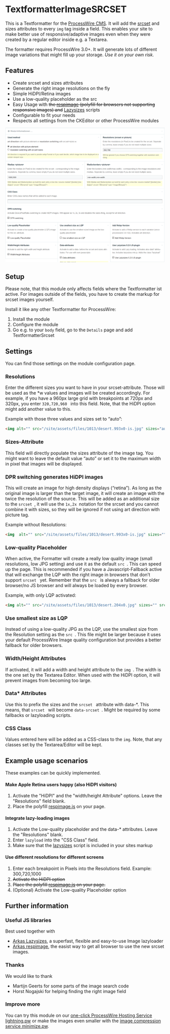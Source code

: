 # TextformatterImageSRCSET
 
This is a Textformatter for the [ProcessWire CMS](http://www.processwire.com). It will add the [srcset](http://responsiveimages.org) and sizes attributes to every `img` tag inside a field. This enables your site to make better use of responsive/adaptive images even when they were created by a regular editor inside e.g. a Textarea. 
 
The formatter requires ProcessWire 3.0+. It will generate lots of different image variations that might fill up your storage. _Use it on your own risk._

 
## Features
- Create srcset and sizes attributes
- Generate the right image resolutions on the fly
- Simple HiDPI/Retina images
- Use a low-quality placeholder as the src
- Easy Usage with ~~the [respimage](https://github.com/aFarkas/respimage) (polyfill for browsers not supporting responsive images) and~~ [Lazysizes](https://github.com/aFarkas/lazysizes) scripts
- Configurable to fit your needs
- Respects all settings from the CKEditor or other ProcessWire modules
 
![Screenshot Configuration](https://github.com/dauni/TextformatterSrcset/blob/master/Screenshot_2020-04-09ModuleSrcsetImageTextformatter.png)
## Setup
Please note, that this module only affects fields where the Textformatter ist active. For images outside of the fields, you have to create the markup for srcset images yourself. 

Install it like any other Textformatter for ProcessWire:

1. Install the module
2. Configure the module
3. Go e.g. to your `body` field, go to the `Details` page and add TextformatterSrcset

## Settings
You can find those settings on the module configuration page. 
 
### Resolutions
Enter the different sizes you want to have in your srcset-attribute. Those will be used as the *w values and images will be created accordingly. For example, if you have a 960px large grid with breakpoints at 720px and 320px, you enter  `320,720,960 ` into this field. Note, that the HiDPI option might add another value to this.
 
Example with those three values and sizes set to “auto”:
```html
<img alt="" src="/site/assets/files/1013/desert.993x0-is.jpg" sizes="auto" srcset="/site/assets/files/1013/desert.320x0.jpg 320w,/site/assets/files/1013/desert.720x0.jpg 720w,/site/assets/files/1013/desert.960x0.jpg 960w"/>
```
 
 
### Sizes-Attribute
This field will directly populate the sizes attribute of the image tag.  You might want to leave the default value “auto” or set it to the maximum width in pixel that images will be displayed.
 
### DPR switching generates HiDPI images
This will create an image for high density displays (“retina”). As long as the original image is larger than the target image, it will create an image with the twice the resolution of the source. This will be added as an additional size to the  `srcset `, it will use the  `1x,2x `notation for the srcset and you cannot combine it with sizes, so they will be ignored if not using art direction with picture tag.
 
Example without Resolutions:
```html
<img  alt="" src="/site/assets/files/1013/desert.993x0-is.jpg" sizes="" srcset="/site/assets/files/1013/desert.993x0-is.jpg 1x, /site/assets/files/1013/desert.1986x0.jpg 2x"/>
```
 
### Low-quality Placeholder
When active, the Formatter will create a really low quality image (small resolutions, low JPG setting) and use it as the default  `src `.  This can speed up the page. This is recommended if you have a Javascript-Fallback active that will exchange the LQP with the right image in browsers that don’t support  `srcset ` yet. Remember that the  `src ` is always a fallback for older browser/no JS browser and will always be loaded by every browser.
 
Example, with only LQP activated:
```html
<img alt="" src="/site/assets/files/1013/desert.204x0.jpg" sizes="" srcset="/site/assets/files/1013/desert.993x0-is.jpg 1x"/>
```
### Use smallest size as LQP
Instead of using a low-quality JPG as the LQP, use the smallest size from the Resolution setting as the  `src `. This file might be larger because it uses your default ProcessWire Image quality configuration but provides a better fallback for older browsers.
 
### Width/Height Attributes
If activated, it will add a width and height attribute to the  `img `. The width is the one set by the Textarea Editor. When used with the HiDPI option, it will prevent images from becoming too large.
 
### Data* Attributes
Use this to prefix the sizes and the  `srcset ` attribute with data-*. This means, that  `srcset ` will become  `data-srcset `. Might be required by some fallbacks or lazyloading scripts.
 
### CSS Class
Values entered here will be added as a CSS-class to the `img`. Note, that any classes set by the Textarea/Editor will be kept.

## Example usage scenarios
These examples can be quickly implemented.
#### Make Apple Retina users happy (also HiDPI visitors)
1. Activate the "HiDPI" and the "width/height Attribute" options. Leave the "Resolutions" field blank.
2. Place the polyfill [respimage.js](https://github.com/aFarkas/respimage) on your page. 

#### Integrate lazy-loading images 
1. Activate the Low-quality placeholder and the data-* attributes. Leave the "Resolutions" blank.
2. Enter `lazyload` into the "CSS Class" field.
3. Make sure that the [lazysizes](https://github.com/aFarkas/lazysizes) script is included in your sites markup

#### Use different resolutions for different screens
1. Enter each breakpoint in Pixels into the Resolutions field. Example: 300,720,1000
2. ~~Activate the HiDPI option~~
2. ~~Place the polyfill [respimage.js](https://github.com/aFarkas/respimage) on your page.~~ 
3. (Optional) Activate the Low-quality Placeholder option

 
## Further information
 
### Useful JS libraries
Best used together with
- [Arkas Lazysizes](https://github.com/aFarkas/lazysizes), a superfast, flexible and easy-to-use Image lazyloader
- [Arkas respimage](https://github.com/aFarkas/respimage), the easist way to get all browser to use the new srcset images.
 
### Thanks
We would like to thank 
- Martijn Geerts for some parts of the image search code
- Horst Nogajski for helping finding the right image field
 
### Improve more
You can try this module on our [one-click ProcessWire Hosting Service lightning.pw](https://lightning.pw) or make the images even smaller with the [image compression service minimize.pw](https://minimize.pw).

